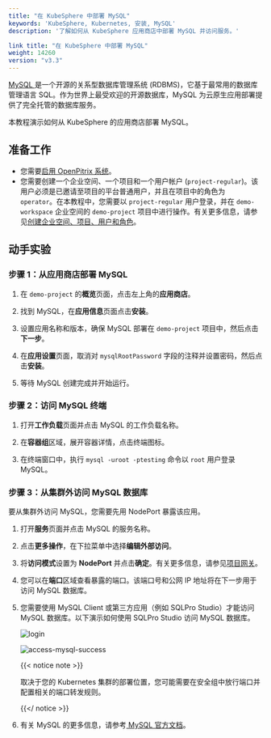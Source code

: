 ```yaml
---
title: "在 KubeSphere 中部署 MySQL"
keywords: 'KubeSphere, Kubernetes, 安装, MySQL'
description: '了解如何从 KubeSphere 应用商店中部署 MySQL 并访问服务。'

link title: "在 KubeSphere 中部署 MySQL"
weight: 14260
version: "v3.3"
---
```

[MySQL ](https://www.mysql.com/)是一个开源的关系型数据库管理系统 (RDBMS)，它基于最常用的数据库管理语言 SQL。作为世界上最受欢迎的开源数据库，MySQL 为云原生应用部署提供了完全托管的数据库服务。

本教程演示如何从 KubeSphere 的应用商店部署 MySQL。

## 准备工作

- 您需要[启用 OpenPitrix 系统](../../../pluggable-components/app-store/)。
- 您需要创建一个企业空间、一个项目和一个用户帐户 (`project-regular`)。该用户必须是已邀请至项目的平台普通用户，并且在项目中的角色为 `operator`。在本教程中，您需要以 `project-regular` 用户登录，并在 `demo-workspace` 企业空间的 `demo-project` 项目中进行操作。有关更多信息，请参见[创建企业空间、项目、用户和角色](../../../quick-start/create-workspace-and-project/)。

## 动手实验

### 步骤 1：从应用商店部署 MySQL

1. 在 `demo-project` 的**概览**页面，点击左上角的**应用商店**。

2. 找到 MySQL，在**应用信息**页面点击**安装**。

3. 设置应用名称和版本，确保 MySQL 部署在 `demo-project` 项目中，然后点击**下一步**。

4. 在**应用设置**页面，取消对 `mysqlRootPassword` 字段的注释并设置密码，然后点击**安装**。

5. 等待 MySQL 创建完成并开始运行。


### 步骤 2：访问 MySQL 终端

1. 打开**工作负载**页面并点击 MySQL 的工作负载名称。

2. 在**容器组**区域，展开容器详情，点击终端图标。

3. 在终端窗口中，执行 `mysql -uroot -ptesting` 命令以 `root` 用户登录 MySQL。


### 步骤 3：从集群外访问 MySQL 数据库

要从集群外访问 MySQL，您需要先用 NodePort 暴露该应用。

1. 打开**服务**页面并点击 MySQL 的服务名称。

2. 点击**更多操作**，在下拉菜单中选择**编辑外部访问**。

3. 将**访问模式**设置为 **NodePort** 并点击**确定**。有关更多信息，请参见[项目网关](../../../project-administration/project-gateway/)。

4. 您可以在**端口**区域查看暴露的端口。该端口号和公网 IP 地址将在下一步用于访问 MySQL 数据库。

5. 您需要使用 MySQL Client 或第三方应用（例如 SQLPro Studio）才能访问 MySQL 数据库。以下演示如何使用 SQLPro Studio 访问 MySQL 数据库。

   ![login](/images/docs/v3.x/zh-cn/appstore/built-in-apps/mysql-app/login.png)

   ![access-mysql-success](/images/docs/v3.x/zh-cn/appstore/built-in-apps/mysql-app/access-mysql-success.png)

   {{< notice note >}}

   取决于您的 Kubernetes 集群的部署位置，您可能需要在安全组中放行端口并配置相关的端口转发规则。

   {{</ notice >}} 

6. 有关 MySQL 的更多信息，请参考[ MySQL 官方文档](https://dev.mysql.com/doc/)。

